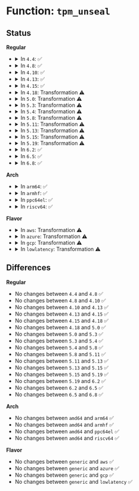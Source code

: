 # Function: <code>tpm_unseal</code>

## Status
<b>Regular</b>
<ul>
<li>
<details>
<summary>In <code>4.4</code>: ✅</summary>

```c
int tpm_unseal(struct tpm_buf *tb, uint32_t keyhandle, const unsigned char *keyauth, const unsigned char *blob, int bloblen, const unsigned char *blobauth, unsigned char *data, unsigned int *datalen);
```

**Collision:** Unique Static

**Inline:** No

**Transformation:** False

**Instances:**

```
In security/keys/trusted.c (ffffffff813377a0)
Location: security/keys/trusted.c:574
Inline: False
Direct callers:
  - security/keys/trusted.c:trusted_instantiate
```
**Symbols:**

```
ffffffff813377a0-ffffffff81337b86: tpm_unseal (STB_LOCAL)
```
</details>
</li>
<li>
<details>
<summary>In <code>4.8</code>: ✅</summary>

```c
int tpm_unseal(struct tpm_buf *tb, uint32_t keyhandle, const unsigned char *keyauth, const unsigned char *blob, int bloblen, const unsigned char *blobauth, unsigned char *data, unsigned int *datalen);
```

**Collision:** Unique Static

**Inline:** No

**Transformation:** False

**Instances:**

```
In security/keys/trusted.c (ffffffff8136cdc0)
Location: security/keys/trusted.c:574
Inline: False
Direct callers:
  - security/keys/trusted.c:trusted_instantiate
```
**Symbols:**

```
ffffffff8136cdc0-ffffffff8136d1bc: tpm_unseal (STB_LOCAL)
```
</details>
</li>
<li>
<details>
<summary>In <code>4.10</code>: ✅</summary>

```c
int tpm_unseal(struct tpm_buf *tb, uint32_t keyhandle, const unsigned char *keyauth, const unsigned char *blob, int bloblen, const unsigned char *blobauth, unsigned char *data, unsigned int *datalen);
```

**Collision:** Unique Static

**Inline:** No

**Transformation:** False

**Instances:**

```
In security/keys/trusted.c (ffffffff813835e0)
Location: security/keys/trusted.c:574
Inline: False
Direct callers:
  - security/keys/trusted.c:trusted_instantiate
```
**Symbols:**

```
ffffffff813835e0-ffffffff813839dc: tpm_unseal (STB_LOCAL)
```
</details>
</li>
<li>
<details>
<summary>In <code>4.13</code>: ✅</summary>

```c
int tpm_unseal(struct tpm_buf *tb, uint32_t keyhandle, const unsigned char *keyauth, const unsigned char *blob, int bloblen, const unsigned char *blobauth, unsigned char *data, unsigned int *datalen);
```

**Collision:** Unique Static

**Inline:** No

**Transformation:** False

**Instances:**

```
In security/keys/trusted.c (ffffffff81397d00)
Location: security/keys/trusted.c:574
Inline: False
Direct callers:
  - security/keys/trusted.c:trusted_instantiate
```
**Symbols:**

```
ffffffff81397d00-ffffffff813980bb: tpm_unseal (STB_LOCAL)
```
</details>
</li>
<li>
<details>
<summary>In <code>4.15</code>: ✅</summary>

```c
int tpm_unseal(struct tpm_buf *tb, uint32_t keyhandle, const unsigned char *keyauth, const unsigned char *blob, int bloblen, const unsigned char *blobauth, unsigned char *data, unsigned int *datalen);
```

**Collision:** Unique Static

**Inline:** No

**Transformation:** False

**Instances:**

```
In security/keys/trusted.c (ffffffff813bd510)
Location: security/keys/trusted.c:574
Inline: False
Direct callers:
  - security/keys/trusted.c:trusted_instantiate
```
**Symbols:**

```
ffffffff813bd510-ffffffff813bd8cb: tpm_unseal (STB_LOCAL)
```
</details>
</li>
<li>
<details>
<summary>In <code>4.18</code>: Transformation ⚠️</summary>

```c
int tpm_unseal(struct tpm_buf *tb, uint32_t keyhandle, const unsigned char *keyauth, const unsigned char *blob, int bloblen, const unsigned char *blobauth, unsigned char *data, unsigned int *datalen);
```

**Collision:** Unique Static

**Inline:** No

**Transformation:** True

**Instances:**

```
In security/keys/trusted.c (0)
Location: security/keys/trusted.c:573
Inline: False
Direct callers:
  - security/keys/trusted.c:trusted_instantiate
```
**Symbols:**

```
ffffffff813ee3b0-ffffffff813ee6d7: tpm_unseal (STB_LOCAL)
ffffffff813ef1ee-ffffffff813ef28a: tpm_unseal.cold.16 (STB_LOCAL)
```
</details>
</li>
<li>
<details>
<summary>In <code>5.0</code>: Transformation ⚠️</summary>

```c
int tpm_unseal(struct tpm_buf *tb, uint32_t keyhandle, const unsigned char *keyauth, const unsigned char *blob, int bloblen, const unsigned char *blobauth, unsigned char *data, unsigned int *datalen);
```

**Collision:** Unique Static

**Inline:** No

**Transformation:** True

**Instances:**

```
In security/keys/trusted.c (0)
Location: security/keys/trusted.c:577
Inline: False
Direct callers:
  - security/keys/trusted.c:trusted_instantiate
```
**Symbols:**

```
ffffffff814095e0-ffffffff81409907: tpm_unseal (STB_LOCAL)
ffffffff8140a45f-ffffffff8140a4fb: tpm_unseal.cold.13 (STB_LOCAL)
```
</details>
</li>
<li>
<details>
<summary>In <code>5.3</code>: Transformation ⚠️</summary>

```c
int tpm_unseal(struct tpm_buf *tb, uint32_t keyhandle, const unsigned char *keyauth, const unsigned char *blob, int bloblen, const unsigned char *blobauth, unsigned char *data, unsigned int *datalen);
```

**Collision:** Unique Static

**Inline:** No

**Transformation:** True

**Instances:**

```
In security/keys/trusted.c (0)
Location: security/keys/trusted.c:582
Inline: False
Direct callers:
  - security/keys/trusted.c:trusted_instantiate
```
**Symbols:**

```
ffffffff814366a0-ffffffff814369f8: tpm_unseal (STB_LOCAL)
ffffffff81437699-ffffffff8143770b: tpm_unseal.cold (STB_LOCAL)
```
</details>
</li>
<li>
<details>
<summary>In <code>5.4</code>: Transformation ⚠️</summary>

```c
int tpm_unseal(struct tpm_buf *tb, uint32_t keyhandle, const unsigned char *keyauth, const unsigned char *blob, int bloblen, const unsigned char *blobauth, unsigned char *data, unsigned int *datalen);
```

**Collision:** Unique Static

**Inline:** No

**Transformation:** True

**Instances:**

```
In security/keys/trusted.c (0)
Location: security/keys/trusted.c:582
Inline: False
Direct callers:
  - security/keys/trusted.c:trusted_instantiate
```
**Symbols:**

```
ffffffff81450440-ffffffff81450798: tpm_unseal (STB_LOCAL)
ffffffff81451447-ffffffff814514b9: tpm_unseal.cold (STB_LOCAL)
```
</details>
</li>
<li>
<details>
<summary>In <code>5.8</code>: Transformation ⚠️</summary>

```c
int tpm_unseal(struct tpm_buf *tb, uint32_t keyhandle, const unsigned char *keyauth, const unsigned char *blob, int bloblen, const unsigned char *blobauth, unsigned char *data, unsigned int *datalen);
```

**Collision:** Unique Static

**Inline:** No

**Transformation:** True

**Instances:**

```
In security/keys/trusted-keys/trusted_tpm1.c (0)
Location: security/keys/trusted-keys/trusted_tpm1.c:573
Inline: False
Direct callers:
  - security/keys/trusted-keys/trusted_tpm1.c:key_unseal
```
**Symbols:**

```
ffffffff814a1e80-ffffffff814a2358: tpm_unseal (STB_LOCAL)
ffffffff814a3077-ffffffff814a30ed: tpm_unseal.cold (STB_LOCAL)
```
</details>
</li>
<li>
<details>
<summary>In <code>5.11</code>: Transformation ⚠️</summary>

```c
int tpm_unseal(struct tpm_buf *tb, uint32_t keyhandle, const unsigned char *keyauth, const unsigned char *blob, int bloblen, const unsigned char *blobauth, unsigned char *data, unsigned int *datalen);
```

**Collision:** Unique Static

**Inline:** No

**Transformation:** True

**Instances:**

```
In security/keys/trusted-keys/trusted_tpm1.c (0)
Location: security/keys/trusted-keys/trusted_tpm1.c:580
Inline: False
Direct callers:
  - security/keys/trusted-keys/trusted_tpm1.c:key_unseal
```
**Symbols:**

```
ffffffff814bf840-ffffffff814bfd2e: tpm_unseal (STB_LOCAL)
ffffffff81befcc7-ffffffff81befd36: tpm_unseal.cold (STB_LOCAL)
```
</details>
</li>
<li>
<details>
<summary>In <code>5.13</code>: Transformation ⚠️</summary>

```c
int tpm_unseal(struct tpm_buf *tb, uint32_t keyhandle, const unsigned char *keyauth, const unsigned char *blob, int bloblen, const unsigned char *blobauth, unsigned char *data, unsigned int *datalen);
```

**Collision:** Unique Static

**Inline:** No

**Transformation:** True

**Instances:**

```
In security/keys/trusted-keys/trusted_tpm1.c (0)
Location: security/keys/trusted-keys/trusted_tpm1.c:575
Inline: False
Direct callers:
  - security/keys/trusted-keys/trusted_tpm1.c:trusted_tpm_unseal
```
**Symbols:**

```
ffffffff814c5aa0-ffffffff814c5f8e: tpm_unseal (STB_LOCAL)
ffffffff81be1d9c-ffffffff81be1e0b: tpm_unseal.cold (STB_LOCAL)
```
</details>
</li>
<li>
<details>
<summary>In <code>5.15</code>: Transformation ⚠️</summary>

```c
int tpm_unseal(struct tpm_buf *tb, uint32_t keyhandle, const unsigned char *keyauth, const unsigned char *blob, int bloblen, const unsigned char *blobauth, unsigned char *data, unsigned int *datalen);
```

**Collision:** Unique Static

**Inline:** No

**Transformation:** True

**Instances:**

```
In security/keys/trusted-keys/trusted_tpm1.c (0)
Location: security/keys/trusted-keys/trusted_tpm1.c:575
Inline: False
Direct callers:
  - security/keys/trusted-keys/trusted_tpm1.c:trusted_tpm_unseal
```
**Symbols:**

```
ffffffff8151e4c0-ffffffff8151e9ae: tpm_unseal (STB_LOCAL)
ffffffff81cd300d-ffffffff81cd307c: tpm_unseal.cold (STB_LOCAL)
```
</details>
</li>
<li>
<details>
<summary>In <code>5.19</code>: Transformation ⚠️</summary>

```c
int tpm_unseal(struct tpm_buf *tb, uint32_t keyhandle, const unsigned char *keyauth, const unsigned char *blob, int bloblen, const unsigned char *blobauth, unsigned char *data, unsigned int *datalen);
```

**Collision:** Unique Static

**Inline:** No

**Transformation:** True

**Instances:**

```
In security/keys/trusted-keys/trusted_tpm1.c (0)
Location: security/keys/trusted-keys/trusted_tpm1.c:575
Inline: False
Direct callers:
  - security/keys/trusted-keys/trusted_tpm1.c:trusted_tpm_unseal
```
**Symbols:**

```
ffffffff815b1a30-ffffffff815b1fab: tpm_unseal (STB_LOCAL)
ffffffff81e861a7-ffffffff81e86216: tpm_unseal.cold (STB_LOCAL)
```
</details>
</li>
<li>
<details>
<summary>In <code>6.2</code>: ✅</summary>

```c
int tpm_unseal(struct tpm_buf *tb, uint32_t keyhandle, const unsigned char *keyauth, const unsigned char *blob, int bloblen, const unsigned char *blobauth, unsigned char *data, unsigned int *datalen);
```

**Collision:** Unique Static

**Inline:** No

**Transformation:** False

**Instances:**

```
In security/keys/trusted-keys/trusted_tpm1.c (ffffffff8165c580)
Location: security/keys/trusted-keys/trusted_tpm1.c:575
Inline: False
Direct callers:
  - security/keys/trusted-keys/trusted_tpm1.c:trusted_tpm_unseal
```
**Symbols:**

```
ffffffff8165c580-ffffffff8165cb4c: tpm_unseal (STB_LOCAL)
```
</details>
</li>
<li>
<details>
<summary>In <code>6.5</code>: ✅</summary>

```c
int tpm_unseal(struct tpm_buf *tb, uint32_t keyhandle, const unsigned char *keyauth, const unsigned char *blob, int bloblen, const unsigned char *blobauth, unsigned char *data, unsigned int *datalen);
```

**Collision:** Unique Static

**Inline:** No

**Transformation:** False

**Instances:**

```
In security/keys/trusted-keys/trusted_tpm1.c (ffffffff81694ea0)
Location: security/keys/trusted-keys/trusted_tpm1.c:575
Inline: False
Direct callers:
  - security/keys/trusted-keys/trusted_tpm1.c:trusted_tpm_unseal
```
**Symbols:**

```
ffffffff81694ea0-ffffffff8169546c: tpm_unseal (STB_LOCAL)
```
</details>
</li>
<li>
<details>
<summary>In <code>6.8</code>: ✅</summary>

```c
int tpm_unseal(struct tpm_buf *tb, uint32_t keyhandle, const unsigned char *keyauth, const unsigned char *blob, int bloblen, const unsigned char *blobauth, unsigned char *data, unsigned int *datalen);
```

**Collision:** Unique Static

**Inline:** No

**Transformation:** False

**Instances:**

```
In security/keys/trusted-keys/trusted_tpm1.c (ffffffff816d14d0)
Location: security/keys/trusted-keys/trusted_tpm1.c:575
Inline: False
Direct callers:
  - security/keys/trusted-keys/trusted_tpm1.c:trusted_tpm_unseal
```
**Symbols:**

```
ffffffff816d14d0-ffffffff816d1a9c: tpm_unseal (STB_LOCAL)
```
</details>
</li>
</ul>
<b>Arch</b>
<ul>
<li>
<details>
<summary>In <code>arm64</code>: ✅</summary>

```c
int tpm_unseal(struct tpm_buf *tb, uint32_t keyhandle, const unsigned char *keyauth, const unsigned char *blob, int bloblen, const unsigned char *blobauth, unsigned char *data, unsigned int *datalen);
```

**Collision:** Unique Static

**Inline:** No

**Transformation:** False

**Instances:**

```
In security/keys/trusted.c (ffff80001053b670)
Location: security/keys/trusted.c:582
Inline: False
Direct callers:
  - security/keys/trusted.c:trusted_instantiate
```
**Symbols:**

```
ffff80001053b670-ffff80001053b9cc: tpm_unseal (STB_LOCAL)
```
</details>
</li>
<li>
<details>
<summary>In <code>armhf</code>: ✅</summary>

```c
int tpm_unseal(struct tpm_buf *tb, uint32_t keyhandle, const unsigned char *keyauth, const unsigned char *blob, int bloblen, const unsigned char *blobauth, unsigned char *data, unsigned int *datalen);
```

**Collision:** Unique Static

**Inline:** No

**Transformation:** False

**Instances:**

```
In security/keys/trusted.c (c06f1544)
Location: security/keys/trusted.c:582
Inline: False
Direct callers:
  - security/keys/trusted.c:trusted_instantiate
```
**Symbols:**

```
c06f1544-c06f1918: tpm_unseal (STB_LOCAL)
```
</details>
</li>
<li>
<details>
<summary>In <code>ppc64el</code>: ✅</summary>

```c
int tpm_unseal(struct tpm_buf *tb, uint32_t keyhandle, const unsigned char *keyauth, const unsigned char *blob, int bloblen, const unsigned char *blobauth, unsigned char *data, unsigned int *datalen);
```

**Collision:** Unique Static

**Inline:** No

**Transformation:** False

**Instances:**

```
In security/keys/trusted.c (c00000000068a7d0)
Location: security/keys/trusted.c:582
Inline: False
Direct callers:
  - security/keys/trusted.c:trusted_instantiate
```
**Symbols:**

```
c00000000068a7d0-c00000000068ac30: tpm_unseal (STB_LOCAL)
```
</details>
</li>
<li>
<details>
<summary>In <code>riscv64</code>: ✅</summary>

```c
int tpm_unseal(struct tpm_buf *tb, uint32_t keyhandle, const unsigned char *keyauth, const unsigned char *blob, int bloblen, const unsigned char *blobauth, unsigned char *data, unsigned int *datalen);
```

**Collision:** Unique Static

**Inline:** No

**Transformation:** False

**Instances:**

```
In security/keys/trusted.c (ffffffe0003992e4)
Location: security/keys/trusted.c:582
Inline: False
Direct callers:
  - security/keys/trusted.c:trusted_instantiate
```
**Symbols:**

```
ffffffe0003992e4-ffffffe00039964a: tpm_unseal (STB_LOCAL)
```
</details>
</li>
</ul>
<b>Flavor</b>
<ul>
<li>
<details>
<summary>In <code>aws</code>: Transformation ⚠️</summary>

```c
int tpm_unseal(struct tpm_buf *tb, uint32_t keyhandle, const unsigned char *keyauth, const unsigned char *blob, int bloblen, const unsigned char *blobauth, unsigned char *data, unsigned int *datalen);
```

**Collision:** Unique Static

**Inline:** No

**Transformation:** True

**Instances:**

```
In security/keys/trusted.c (0)
Location: security/keys/trusted.c:582
Inline: False
Direct callers:
  - security/keys/trusted.c:trusted_instantiate
```
**Symbols:**

```
ffffffff81448a20-ffffffff81448d78: tpm_unseal (STB_LOCAL)
ffffffff81449a27-ffffffff81449a99: tpm_unseal.cold (STB_LOCAL)
```
</details>
</li>
<li>
<details>
<summary>In <code>azure</code>: Transformation ⚠️</summary>

```c
int tpm_unseal(struct tpm_buf *tb, uint32_t keyhandle, const unsigned char *keyauth, const unsigned char *blob, int bloblen, const unsigned char *blobauth, unsigned char *data, unsigned int *datalen);
```

**Collision:** Unique Static

**Inline:** No

**Transformation:** True

**Instances:**

```
In security/keys/trusted.c (0)
Location: security/keys/trusted.c:582
Inline: False
Direct callers:
  - security/keys/trusted.c:trusted_instantiate
```
**Symbols:**

```
ffffffff81439470-ffffffff814397c8: tpm_unseal (STB_LOCAL)
ffffffff8143a477-ffffffff8143a4e9: tpm_unseal.cold (STB_LOCAL)
```
</details>
</li>
<li>
<details>
<summary>In <code>gcp</code>: Transformation ⚠️</summary>

```c
int tpm_unseal(struct tpm_buf *tb, uint32_t keyhandle, const unsigned char *keyauth, const unsigned char *blob, int bloblen, const unsigned char *blobauth, unsigned char *data, unsigned int *datalen);
```

**Collision:** Unique Static

**Inline:** No

**Transformation:** True

**Instances:**

```
In security/keys/trusted.c (0)
Location: security/keys/trusted.c:582
Inline: False
Direct callers:
  - security/keys/trusted.c:trusted_instantiate
```
**Symbols:**

```
ffffffff81444ac0-ffffffff81444e18: tpm_unseal (STB_LOCAL)
ffffffff81445ac7-ffffffff81445b39: tpm_unseal.cold (STB_LOCAL)
```
</details>
</li>
<li>
<details>
<summary>In <code>lowlatency</code>: Transformation ⚠️</summary>

```c
int tpm_unseal(struct tpm_buf *tb, uint32_t keyhandle, const unsigned char *keyauth, const unsigned char *blob, int bloblen, const unsigned char *blobauth, unsigned char *data, unsigned int *datalen);
```

**Collision:** Unique Static

**Inline:** No

**Transformation:** True

**Instances:**

```
In security/keys/trusted.c (0)
Location: security/keys/trusted.c:582
Inline: False
Direct callers:
  - security/keys/trusted.c:trusted_instantiate
```
**Symbols:**

```
ffffffff8145bdf0-ffffffff8145c148: tpm_unseal (STB_LOCAL)
ffffffff8145cdf7-ffffffff8145ce69: tpm_unseal.cold (STB_LOCAL)
```
</details>
</li>
</ul>

## Differences
<b>Regular</b>
<ul>
<li>
No changes between <code>4.4</code> and <code>4.8</code> ✅
</li>
<li>
No changes between <code>4.8</code> and <code>4.10</code> ✅
</li>
<li>
No changes between <code>4.10</code> and <code>4.13</code> ✅
</li>
<li>
No changes between <code>4.13</code> and <code>4.15</code> ✅
</li>
<li>
No changes between <code>4.15</code> and <code>4.18</code> ✅
</li>
<li>
No changes between <code>4.18</code> and <code>5.0</code> ✅
</li>
<li>
No changes between <code>5.0</code> and <code>5.3</code> ✅
</li>
<li>
No changes between <code>5.3</code> and <code>5.4</code> ✅
</li>
<li>
No changes between <code>5.4</code> and <code>5.8</code> ✅
</li>
<li>
No changes between <code>5.8</code> and <code>5.11</code> ✅
</li>
<li>
No changes between <code>5.11</code> and <code>5.13</code> ✅
</li>
<li>
No changes between <code>5.13</code> and <code>5.15</code> ✅
</li>
<li>
No changes between <code>5.15</code> and <code>5.19</code> ✅
</li>
<li>
No changes between <code>5.19</code> and <code>6.2</code> ✅
</li>
<li>
No changes between <code>6.2</code> and <code>6.5</code> ✅
</li>
<li>
No changes between <code>6.5</code> and <code>6.8</code> ✅
</li>
</ul>
<b>Arch</b>
<ul>
<li>
No changes between <code>amd64</code> and <code>arm64</code> ✅
</li>
<li>
No changes between <code>amd64</code> and <code>armhf</code> ✅
</li>
<li>
No changes between <code>amd64</code> and <code>ppc64el</code> ✅
</li>
<li>
No changes between <code>amd64</code> and <code>riscv64</code> ✅
</li>
</ul>
<b>Flavor</b>
<ul>
<li>
No changes between <code>generic</code> and <code>aws</code> ✅
</li>
<li>
No changes between <code>generic</code> and <code>azure</code> ✅
</li>
<li>
No changes between <code>generic</code> and <code>gcp</code> ✅
</li>
<li>
No changes between <code>generic</code> and <code>lowlatency</code> ✅
</li>
</ul>
